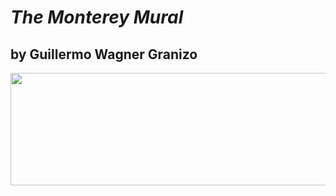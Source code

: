 # *The Monterey Mural* 
## by **Guillermo Wagner Granizo**

<!-- ![Monterey Mural](/assets/The-Monterey-Mural-Guillermo-Wagner-Granizo-1983.jpg) -->

<!-- Image Map Generated by http://www.image-map.net/ -->
<img src="https://kingolego.github.io/assets/The-Monterey-Mural-Guillermo-Wagner-Granizo-1983.jpg" usemap="#image-map"
    height=180 width=2658>

<map name="image-map">
    <area target="_blank" alt="Section 1" title="Section 1" href="/mural/sections/mural-section1.jpg" coords="0,0,180,628" shape="rect">
    <area target="_blank" alt="Section 2" title="Section 2" href="/mural/sections/mural-section2.jpg" coords="181,0,682,628" shape="rect">
    <area target="_blank" alt="Section 3" title="Section 3" href="/mural/sections/mural-section3.jpg" coords="683,0,1242,628" shape="rect">
    <area target="_blank" alt="Section 4" title="Section 4" href="/mural/sections/mural-section4.jpg" coords="1242,0,1838,628" shape="rect">
    <area target="_blank" alt="Section 5" title="Section 5" href="/mural/sections/mural-section5.jpg" coords="1838,0,2457,628" shape="rect">
    <area target="_blank" alt="Section 6" title="Section 6" href="/mural/sections/mural-section6.jpg" coords="2457,0,2657,628" shape="rect">
</map>
